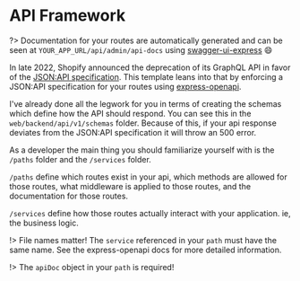# API Framework

?> Documentation for your routes are automatically generated and can be seen at `YOUR_APP_URL/api/admin/api-docs` using [swagger-ui-express](https://www.npmjs.com/package/swagger-ui-express) :smile:

In late 2022, Shopify announced the deprecation of its GraphQL API in favor of the [JSON:API specification](https://jsonapi.org/). This template leans into that by enforcing a JSON:API specification for your routes using [express-openapi](https://www.npmjs.com/package/express-openapi).

I've already done all the legwork for you in terms of creating the schemas which define how the API should respond. You can see this in the `web/backend/api/v1/schemas` folder.
Because of this, if your api response deviates from the JSON:API specification it will throw an 500 error.

As a developer the main thing you should familiarize yourself with is the `/paths` folder and the `/services` folder.

`/paths` define which routes exist in your api, which methods are allowed for those routes, what middleware is applied to those routes, and the documentation for those routes.

`/services` define how those routes actually interact with your application. ie, the business logic.

!> File names matter! The `service` referenced in your `path` must have the same name. See the express-openapi docs for more detailed information.

!> The `apiDoc` object in your `path` is required!
